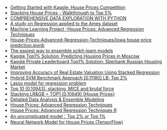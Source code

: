 * [Getting Started with Kaggle: House Prices Competition](https://www.dataquest.io/blog/kaggle-getting-started)
* [Stacking House Prices - Walkthrough to Top 5%](https://www.kaggle.com/agodwinp/stacking-house-prices-walkthrough-to-top-5/notebook)
* [COMPREHENSIVE DATA EXPLORATION WITH PYTHON](https://www.kaggle.com/pmarcelino/comprehensive-data-exploration-with-python/notebook)
* [A study on Regression applied to the Ames dataset](https://www.kaggle.com/juliencs/a-study-on-regression-applied-to-the-ames-dataset)
* [Machine Learning Project -House Prices: Advanced Regression Techniques](https://nycdatascience.com/blog/student-works/machine-learning-project-house-prices-advanced-regression-techniques/)
* [House-Prices-Advanced-Regression-Techniques/Iowa house price prediction.ipynb](https://github.com/JosephMata/-Machine-Learning-Project--House-Prices-Advanced-Regression-Techniques/blob/master/Iowa%20house%20price%20prediction.ipynb)
* [The easiest way to ensemble scikit-learn models](https://github.com/matkalinowski/Kaggle-House-prices)
* [Kaggle Top1% Solution: Predicting Housing Prices in Moscow](https://www.youtube.com/watch?v=W530d2ZdbJE)
* [Kaggle Private Leaderboard Top1% Solution: Sberbank Russian Housing Market](https://www.youtube.com/watch?v=S4_QcLUH1d8)
* [Improving Accuracy of Real Estate Valuation Using Stacked Regression](https://github.com/youngvn/Awesome-House-Prices/blob/master/Improving%20Accuracy%20of%20Real%20Estate%20Valuation%20Using%0AStacked%20Regression%20.pdf)
* [Hybrid SVM Benchmark Approach [0.11180] LB: Top 2%](https://www.kaggle.com/couyang/hybrid-svm-benchmark-approach-0-11180-lb-top-2)
* [Lasso model for regression problem](https://www.kaggle.com/zavodrobotov/lasso-model-for-regression-problem)
* [Top 10 (0.10943): stacking, MICE and brutal force](https://www.kaggle.com/agehsbarg/top-10-0-10943-stacking-mice-and-brutal-force)
* [Stacking LR&GB = TOP1 [0.10649] {House Prices}](https://www.kaggle.com/itslek/stacking-lr-gb-top1-0-10649-house-prices-v51)
* [Detailed Data Analysis & Ensemble Modeling](https://www.kaggle.com/tannercarbonati/detailed-data-analysis-ensemble-modeling)
* [House Prices: Advanced Regression Techniques](http://datascience.uconn.edu/index.php/projects/students-work/item/86-house-prices-advanced-regression-techniques)
* [House Prices: Advanced Regression Techniques R](https://rpubs.com/edgetrader/kagglehouseprices)
* [An uncomplicated model：Top 2% or Top 1%](https://www.kaggle.com/firstbloody/an-uncomplicated-model-top-2-or-top-1)
* [Neural Network Model for House Prices (TensorFlow)](https://www.kaggle.com/zoupet/neural-network-model-for-house-prices-tensorflow)
